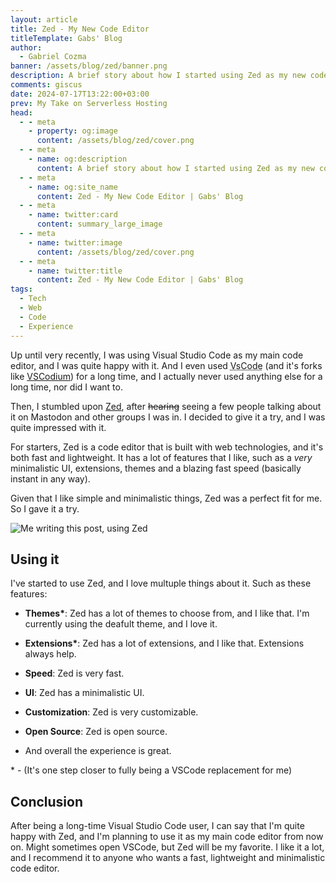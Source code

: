 ```yaml
---
layout: article
title: Zed - My New Code Editor
titleTemplate: Gabs' Blog
author:
  - Gabriel Cozma
banner: /assets/blog/zed/banner.png
description: A brief story about how I started using Zed as my new code editor and why I like it so much.
comments: giscus
date: 2024-07-17T13:22:00+03:00
prev: My Take on Serverless Hosting
head:
  - - meta
    - property: og:image
      content: /assets/blog/zed/cover.png
  - - meta
    - name: og:description
      content: A brief story about how I started using Zed as my new code editor
  - - meta
    - name: og:site_name
      content: Zed - My New Code Editor | Gabs' Blog
  - - meta
    - name: twitter:card
      content: summary_large_image
  - - meta
    - name: twitter:image
      content: /assets/blog/zed/cover.png
  - - meta
    - name: twitter:title
      content: Zed - My New Code Editor | Gabs' Blog
tags:
  - Tech
  - Web
  - Code
  - Experience
---
```


Up until very recently, I was using Visual Studio Code as my main code editor, and I was quite happy with it. And I even used <abbr title="Visual Studio Code">VsCode</abbr> (and it's forks like [VSCodium](https://vscodium.com)) for a long time, and I actually never used anything else for a long time, nor did I want to.

Then, I stumbled upon [Zed](https://zed.dev), after ~~hearing~~ seeing a few people talking about it on Mastodon and other groups I was in. I decided to give it a try, and I was quite impressed with it.

For starters, Zed is a code editor that is built with web technologies, and it's both fast and lightweight. It has a lot of features that I like, such as a _very_ minimalistic UI, extensions, themes and a blazing fast speed (basically instant in any way).

Given that I like simple and minimalistic things, Zed was a perfect fit for me. So I gave it a try.

![Me writing this post, using Zed](/assets/blog/zed/writing-screenshot.png)

## Using it

I've started to use Zed, and I love multuple things about it. Such as these features:

- **Themes\***: Zed has a lot of themes to choose from, and I like that. I'm currently using the deafult theme, and I love it.

- **Extensions\***: Zed has a lot of extensions, and I like that. Extensions always help.

- **Speed**: Zed is very fast.

- **UI**: Zed has a minimalistic UI.

- **Customization**: Zed is very customizable.

- **Open Source**: Zed is open source.

- And overall the experience is great.

\* - (It's one step closer to fully being a VSCode replacement for me)

## Conclusion

After being a long-time Visual Studio Code user, I can say that I'm quite happy with Zed, and I'm planning to use it as my main code editor from now on. Might sometimes open VSCode, but Zed will be my favorite. I like it a lot, and I recommend it to anyone who wants a fast, lightweight and minimalistic code editor.
